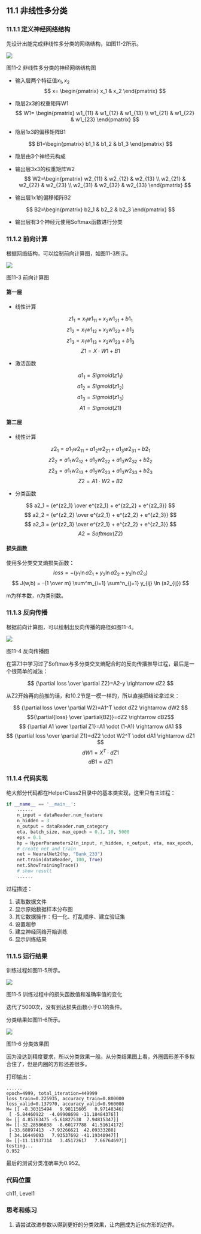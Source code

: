 <!--Copyright © Microsoft Corporation. All rights reserved.
  适用于[License](https://github.com/Microsoft/ai-edu/blob/master/LICENSE.md)版权许可-->

## 11.1 非线性多分类

### 11.1.1 定义神经网络结构

先设计出能完成非线性多分类的网络结构，如图11-2所示。

<img src="../Images/11/nn.png" />

图11-2 非线性多分类的神经网络结构图

- 输入层两个特征值$x_1, x_2$
$$
x=
\begin{pmatrix}
    x_1 & x_2
\end{pmatrix}
$$
- 隐层2x3的权重矩阵W1
$$
W1=
\begin{pmatrix}
    w1_{11} & w1_{12} & w1_{13} \\
    w1_{21} & w1_{22} & w1_{23}
\end{pmatrix}
$$

- 隐层1x3的偏移矩阵B1

$$
B1=\begin{pmatrix}
    b1_1 & b1_2 & b1_3 
\end{pmatrix}
$$

- 隐层由3个神经元构成
- 输出层3x3的权重矩阵W2
$$
W2=\begin{pmatrix}
    w2_{11} & w2_{12} & w2_{13} \\
    w2_{21} & w2_{22} & w2_{23} \\
    w2_{31} & w2_{32} & w2_{33} 
\end{pmatrix}
$$

- 输出层1x1的偏移矩阵B2

$$
B2=\begin{pmatrix}
    b2_1 & b2_2 & b2_3 
  \end{pmatrix}
$$

- 输出层有3个神经元使用Softmax函数进行分类

### 11.1.2 前向计算

根据网络结构，可以绘制前向计算图，如图11-3所示。

<img src="../Images/11/multiple_forward.png" />

图11-3 前向计算图

#### 第一层

- 线性计算

$$
z1_1 = x_1 w1_{11} + x_2 w1_{21} + b1_1
$$
$$
z1_2 = x_1 w1_{12} + x_2 w1_{22} + b1_2
$$
$$
z1_3 = x_1 w1_{13} + x_2 w1_{23} + b1_3
$$
$$
Z1 = X \cdot W1 + B1
$$

- 激活函数

$$
a1_1 = Sigmoid(z1_1) 
$$
$$
a1_2 = Sigmoid(z1_2) 
$$
$$
a1_3 = Sigmoid(z1_3) 
$$
$$
A1 = Sigmoid(Z1)
$$

#### 第二层

- 线性计算

$$
z2_1 = a1_1 w2_{11} + a1_2 w2_{21} + a1_3 w2_{31} + b2_1
$$
$$
z2_2 = a1_1 w2_{12} + a1_2 w2_{22} + a1_3 w2_{32} + b2_2
$$
$$
z2_3 = a1_1 w2_{13} + a1_2 w2_{23} + a1_3 w2_{33} + b2_3
$$
$$
Z2 = A1 \cdot W2 + B2
$$

- 分类函数

$$
a2_1 = {e^{z2_1} \over e^{z2_1} + e^{z2_2} + e^{z2_3}}
$$
$$
a2_2 = {e^{z2_2} \over e^{z2_1} + e^{z2_2} + e^{z2_3}}
$$
$$
a2_3 = {e^{z2_3} \over e^{z2_1} + e^{z2_2} + e^{z2_3}}
$$
$$
A2 = Softmax(Z2)
$$

#### 损失函数

使用多分类交叉熵损失函数：
$$
loss = -(y_1 \ln a2_1 + y_2 \ln a2_2 + y_3 \ln a2_3)
$$
$$
J(w,b) = -{1 \over m} \sum^m_{i=1} \sum^n_{j=1} y_{ij} \ln (a2_{ij})
$$

m为样本数，n为类别数。

### 11.1.3 反向传播

根据前向计算图，可以绘制出反向传播的路径如图11-4。

<img src="../Images/11/multiple_backward.png" />

图11-4 反向传播图

在第7.1中学习过了Softmax与多分类交叉熵配合时的反向传播推导过程，最后是一个很简单的减法：

$$
{\partial loss \over \partial Z2}=A2-y \rightarrow dZ2
$$

从Z2开始再向前推的话，和10.2节是一模一样的，所以直接把结论拿过来：

$$
{\partial loss \over \partial W2}=A1^T \cdot dZ2 \rightarrow dW2
$$
$${\partial{loss} \over \partial{B2}}=dZ2 \rightarrow dB2$$
$$
{\partial A1 \over \partial Z1}=A1 \odot (1-A1) \rightarrow dA1
$$
$$
{\partial loss \over \partial Z1}=dZ2 \cdot W2^T \odot dA1 \rightarrow dZ1 
$$
$$
dW1=X^T \cdot dZ1
$$
$$
dB1=dZ1
$$

### 11.1.4 代码实现

绝大部分代码都在HelperClass2目录中的基本类实现，这里只有主过程：

```Python
if __name__ == '__main__':
    ......
    n_input = dataReader.num_feature
    n_hidden = 3
    n_output = dataReader.num_category
    eta, batch_size, max_epoch = 0.1, 10, 5000
    eps = 0.1
    hp = HyperParameters2(n_input, n_hidden, n_output, eta, max_epoch, batch_size, eps, NetType.MultipleClassifier, InitialMethod.Xavier)
    # create net and train
    net = NeuralNet2(hp, "Bank_233")
    net.train(dataReader, 100, True)
    net.ShowTrainingTrace()
    # show result
    ......
```

过程描述：

1. 读取数据文件
2. 显示原始数据样本分布图
3. 其它数据操作：归一化、打乱顺序、建立验证集
4. 设置超参
5. 建立神经网络开始训练
6. 显示训练结果

### 11.1.5 运行结果

训练过程如图11-5所示。

<img src="../Images/11/loss.png" />

图11-5 训练过程中的损失函数值和准确率值的变化

迭代了5000次，没有到达损失函数小于0.1的条件。

分类结果如图11-6所示。

<img src="../Images/11/result.png" ch="500" />

图11-6 分类效果图

因为没达到精度要求，所以分类效果一般。从分类结果图上看，外圈圆形差不多拟合住了，但是内圈的方形还差很多。

打印输出：

```
......
epoch=4999, total_iteration=449999
loss_train=0.225935, accuracy_train=0.800000
loss_valid=0.137970, accuracy_valid=0.960000
W= [[ -8.30315494   9.98115605   0.97148346]
 [ -5.84460922  -4.09908698 -11.18484376]]
B= [[ 4.85763475 -5.61827538  7.94815347]]
W= [[-32.28586038  -8.60177788  41.51614172]
 [-33.68897413  -7.93266621  42.09333288]
 [ 34.16449693   7.93537692 -41.19340947]]
B= [[-11.11937314   3.45172617   7.66764697]]
testing...
0.952
```
最后的测试分类准确率为0.952。

### 代码位置

ch11, Level1

### 思考和练习

1. 请尝试改进参数以得到更好的分类效果，让内圈成为近似方形的边界。
